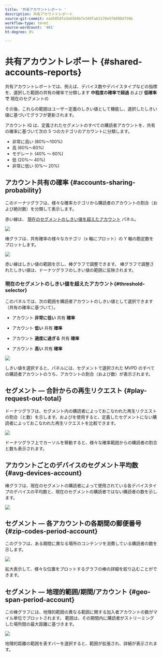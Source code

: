 ```yaml
---
title: '共有アカウントレポート '
description: 共有アカウントレポート
source-git-commit: ead505dfa3e6569b7e349fa63170e5f8d90d759b
workflow-type: tm+mt
source-wordcount: '461'
ht-degree: 0%

---
```



# 共有アカウントレポート {#shared-accounts-reports}

共有アカウントレポートでは、例えば、デバイス数やデバイスタイプなどの指標を、選択した範囲の共有の確率で分類します **中程度の確率で超過** および **低確率で** 現在のセグメントの

その後、これらの範囲はユーザー定義のしきい値として機能し、選択したしきい値に基づいてグラフが更新されます。

アカウント IQ は、定義されたセグメントのすべての購読者アカウントを、共有の確率に基づいて次の 5 つのカテゴリのアカウントに分類します。

* 非常に高い (80%～100%)
* 高 (60%～80%)
* モデレート (40% ～ 60%)
* 低 (20%～ 40%)
* 非常に低い (0%～ 20%)

## アカウント共有の確率 {#accounts-sharing-probability}

このドーナツグラフは、様々な確率カテゴリから購読者のアカウントの割合（および絶対数）を分類して表示します。

赤い線は、 [現在のセグメントのしきい値を超えたアカウント](#threshold-selector) パネル。

![](assets/accounts-sharing-probability-pie.png)

棒グラフは、共有確率の様々なカテゴリ（x 軸にプロット）の Y 軸の勘定数をプロットします。

![](assets/accounts-sharing-probability-bar.png)

赤い線はしきい値の範囲を示し、棒グラフで調整できます。 棒グラフで調整されたしきい値は、ドーナツグラフのしきい値の範囲に反映されます。

<!--![](assets/shared-accounts-rep.gif)-->

### 現在のセグメントのしきい値を超えたアカウント{#threshold-selector}

このパネルでは、次の範囲を購読者アカウントのしきい値として選択できます（共有の確率に基づいて）。

* アカウント **非常に低い** 共有 **確率**

* アカウント **低い** 共有 **確率**

* アカウント **適度に過ぎる** 共有 **確率**

* アカウント **高い** 共有 **確率**

![](assets/threshold-selector-shared-accounts.png)

しきい値を選択すると、パネルには、セグメントで選択された MVPD のすべての購読者アカウントのうち、アカウントの割合（および数）が表示されます。

## セグメント — 合計からの再生リクエスト {#play-request-out-total}

ドーナツグラフは、セグメント内の購読者によっておこなわれた再生リクエストの割合（と数）を示します。およびを使用すると、定義したセグメントにない購読者によっておこなわれた再生リクエストを比較できます。

![](assets/play-req-outof-total.png)

ドーナツグラフ上でカーソルを移動すると、様々な確率範囲からの購読者の割合と数も表示されます。

<!--![](assets/play-request-total.gif)-->

## アカウントごとのデバイスのセグメント平均数{#avg-devices-account}

棒グラフは、現在のセグメントの購読者によって使用されている各デバイスタイプのデバイスの平均数と、現在のセグメントの購読者ではない購読者の数を示します。

![](assets/avg-devices-per-acc.png)

## セグメント — 各アカウントの各期間の郵便番号 {#zip-codes-period-account}

このグラフは、ある期間に異なる場所のコンテンツを消費している購読者の数を示します。

![](assets/zip-period-account.png)

拡大表示して、様々な位置をプロットするグラフの棒の詳細を絞り込むことができます。

<!--![](assets/zip-code-period.gif)-->

## セグメント — 地理的範囲/期間/アカウント {#geo-span-period-account}

この棒グラフには、地理的範囲の異なる範囲に関する加入者アカウントの数がマイル単位でプロットされます。 範囲は、その期間内に購読者がストリーミングした場所間の最大距離に基づきます。

<!--Total number of users ...

How many accounts are within 99 miles of each other.....and how many are apart. 

Based on points on the map.-->

![](assets/geogr-span-account.png)

地理的距離の範囲を表すバーを選択すると、範囲が拡張され、詳細が表示されます。

<!--![](assets/geo-span-period-acc.gif)-->